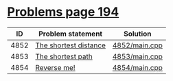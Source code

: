 # [Problems page 194](https://www.e-olymp.com/en/problems?page=194)


| ID   | Problem statement                                                 | Solution                       |
|------|-------------------------------------------------------------------|--------------------------------|
| 4852 | [The shortest distance](https://www.e-olymp.com/en/problems/4852) | [4852/main.cpp](4852/main.cpp) |
| 4853 | [The shortest path](https://www.e-olymp.com/en/problems/4853)     | [4853/main.cpp](4853/main.cpp) |
| 4854 | [Reverse me!](https://www.e-olymp.com/en/problems/4854)           | [4854/main.cpp](4854/main.cpp) |

